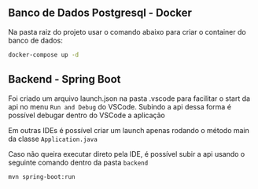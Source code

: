 ## Banco de Dados Postgresql - Docker

Na pasta raiz do projeto usar o comando abaixo para criar o container do banco de dados:

```bash
docker-compose up -d
```

## Backend - Spring Boot

Foi criado um arquivo launch.json na pasta .vscode para facilitar o start da api no menu ```Run and Debug``` do VSCode.
Subindo a api dessa forma é possível debugar dentro do VSCode a aplicação

Em outras IDEs é possível criar um launch apenas rodando o método main da classe ```Application.java```

Caso não queira executar direto pela IDE, é possível subir a api usando o seguinte comando dentro da pasta ```backend```

```bash
mvn spring-boot:run
```
